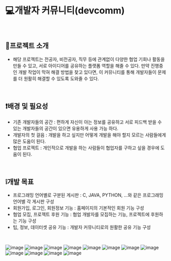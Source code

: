 # 💻개발자 커뮤니티(devcomm)

<br>

## 💌프로젝트 소개
- 해당 프로젝트는 전공자, 비전공자, 직무 등에 관계없이 다양한 협업 기회나 활동을 만들 수 있고, 서로 아이디어를 공유하는 플랫폼 역할을 해줄 수 있다.
만약 진행중인 개발 작업이 막혀 해결 방법을 찾고 있다면, 이 커뮤니티를 통해 개발자들이 문제를 더 원활히 해결할 수 있도록 도와줄 수 있다.

<br>

## ❗배경 및 필요성
- 기존 개발자들의 공간 : 편하게 자신이 아는 정보를 공유하고 서로 피드백 받을 수 있는 개발자들의 공간이 있으면 유용하게 사용 가능 하다.
- 개발자의 첫 걸음 : 개발을 하고 싶지만 어떻게 개발을 해야 할지 모르는 사람들에게 많은 도움이 된다.
- 협업 프로젝트 : 개인적으로 개발을 하는 사람들이 협업자를 구하고 싶을 경우에 도움이 된다.

<br>

## ❕개발 목표
- 프로그래밍 언어별로 구분된 게시판 : C, JAVA, PYTHON, ...와 같은 프로그래밍 언어별 각 게시판 구성
- 회원가입, 로그인, 회원정보 기능 : 홈페이지의 기본적인 회원 기능 구성
- 협업 모집, 프로젝트 후원 기능 : 협업 개발자를 모집하는 기능, 프로젝트에 후원하는 기능 구성
- 팁, 정보, 데이터셋 공유 기능 : 개발자 커뮤니티로의 원활한 공유 기능 구성

<br>

![image](https://user-images.githubusercontent.com/82314940/196027020-5eb2184e-fe6c-4067-89d1-cf5ea6abb550.png)
![image](https://user-images.githubusercontent.com/82314940/196027501-fb16aefd-1a0b-4707-8d39-67940db7e0a0.png)
![image](https://user-images.githubusercontent.com/82314940/196026988-93a01c7b-c921-4e9f-ab9e-07a6adfadfa2.png)
![image](https://user-images.githubusercontent.com/82314940/196026977-a144d79b-a9ce-442d-8649-acfb7627a128.png)
![image](https://user-images.githubusercontent.com/82314940/196027729-cfb290d0-11df-486d-a091-103847bdaccc.png)
![image](https://user-images.githubusercontent.com/82314940/196027770-97891ea3-1af3-43cf-a4bb-59a2a99d374b.png)
![image](https://user-images.githubusercontent.com/82314940/196027778-8bd0ffed-5c9f-42b9-8c4b-52c7844831aa.png)
![image](https://user-images.githubusercontent.com/82314940/196027806-62bfd023-410c-4e5f-9e09-7c5970d66658.png)
![image](https://user-images.githubusercontent.com/82314940/196027819-355cb3a9-8a37-449a-bdec-946637ad3848.png)
![image](https://user-images.githubusercontent.com/82314940/196027829-cbe70ad2-aefe-4026-9606-27d41dff0fad.png)
![image](https://user-images.githubusercontent.com/82314940/196027885-aa761c95-ee38-42aa-a7ea-423bbbf29fa2.png)
![image](https://user-images.githubusercontent.com/82314940/196027901-127d1b37-386b-4cd1-ae9b-5534dc947fbd.png)


